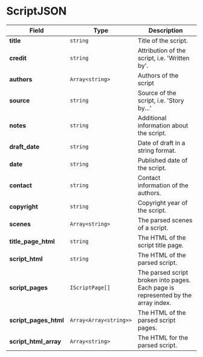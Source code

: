 # ScriptJSON

| Field | Type | Description |
|--------|--------|--------|
| **title** | `string` | Title of the script. |
| **credit** | `string` | Attribution of the script, i.e. 'Written by'. |
| **authors** | `Array<string>` | Authors of the script |
| **source** | `string` | Source of the script, i.e. 'Story by...' |
| **notes** | `string` | Additional information about the script. |
| **draft_date** | `string` | Date of draft in a string format. |
| **date** | `string` | Published date of the script. |
| **contact** | `string` | Contact information of the authors. |
| **copyright** | `string` | Copyright year of the script. |
| **scenes** | `Array<string>` | The parsed scenes of a script. |
| **title_page_html** | `string` | The HTML of the script title page. |
| **script_html** | `string` | The HTML of the parsed script. |
| **script_pages** | `IScriptPage[]` | The parsed script broken into pages. Each page is represented by the array index. |
| **script_pages_html** | `Array<Array<string>>` | The HTML of the parsed script pages. |
| **script_html_array** | `Array<string>` | The HTML for the parsed script. |